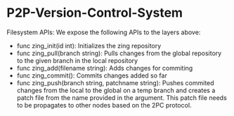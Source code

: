 # P2P-Version-Control-System

Filesystem APIs:
We expose the following APIs to the layers above:
- func zing_init(id int): Initializes the zing repository
- func zing_pull(branch string): Pulls changes from the global repository to the given branch in the local repository 
- func zing_add(filename string): Adds changes for commiting 
- func zing_commit(): Commits changes added so far 
- func zing_push(branch string, patchname string): 
  Pushes commited changes from the local to the global on a temp branch and creates a patch file from the name provided in the argument.
  This patch file needs to be propagates to other nodes based on the 2PC protocol.
